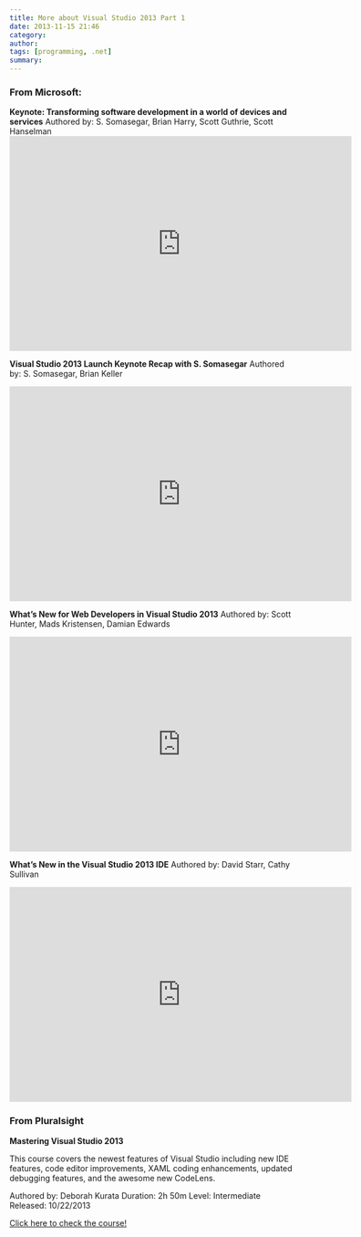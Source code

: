 ```yaml
---
title: More about Visual Studio 2013 Part 1
date: 2013-11-15 21:46
category: 
author: 
tags: [programming, .net]
summary: 
---
```


<h3><strong>From Microsoft:</strong></h3>
<strong>Keynote: Transforming software development in a world of devices and services</strong>
Authored by: S. Somasegar, Brian Harry, Scott Guthrie, Scott Hanselman

<iframe style="width: 600px; height: 377px;" src="http://channel9.msdn.com/Events/Visual-Studio/Launch-2013/Transforming-software-development-in-a-world-of-devices-and-services/player?w=600&amp;h=377" height="240" width="320" frameborder="0" scrolling="no"></iframe>

<strong>Visual Studio 2013 Launch Keynote Recap with S. Somasegar</strong>
Authored by: S. Somasegar, Brian Keller

<iframe style="width: 600px; height: 377px;" src="http://channel9.msdn.com/Events/Visual-Studio/Launch-2013/Visual-Studio-2013-Launch-Keynote-Recap-with-S-Somasegar/player?w=600&amp;h=377" height="240" width="320" frameborder="0" scrolling="no"></iframe>

<strong>What’s New for Web Developers in Visual Studio 2013</strong>
Authored by: Scott Hunter, Mads Kristensen, Damian Edwards

<iframe style="width: 600px; height: 377px;" src="http://channel9.msdn.com/Events/Visual-Studio/Launch-2013/What-s-New-for-Web-Developers-in-Visual-Studio-2013/player?w=600&amp;h=377" height="240" width="320" frameborder="0" scrolling="no"></iframe>

<strong>What’s New in the Visual Studio 2013 IDE</strong>
Authored by: David Starr, Cathy Sullivan

<iframe style="width: 600px; height: 377px;" src="http://channel9.msdn.com/Events/Visual-Studio/Launch-2013/What-s-New-in-the-Visual-Studio-2013-IDE/player?w=600&amp;h=377" height="240" width="320" frameborder="0" scrolling="no"></iframe>
<h3><strong>From Pluralsight</strong></h3>
<strong>Mastering Visual Studio 2013</strong>

This course covers the newest features of Visual Studio including new IDE features, code editor improvements, XAML coding enhancements, updated debugging features, and the awesome new CodeLens.

Authored by: Deborah Kurata
Duration: 2h 50m
Level: Intermediate
Released: 10/22/2013

<a href="http://pluralsight.com/training/Courses/TableOfContents/mastering-visual-studio-2013">Click here to check the course!</a>